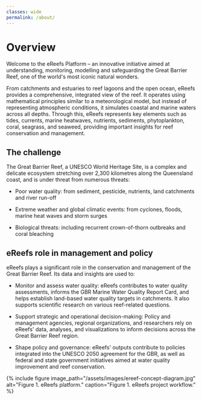 ```yaml
---
classes: wide
permalink: /about/
---
```


# Overview

Welcome to the eReefs Platform – an innovative initiative aimed at understanding, monitoring, modelling and safeguarding the Great Barrier Reef, one of the world's most iconic natural wonders. 

From catchments and estuaries to reef lagoons and the open ocean, eReefs provides a comprehensive, integrated view of the reef. It operates using mathematical principles similar to a meteorological model, but instead of representing atmospheric conditions, it simulates coastal and marine waters across all depths. Through this, eReefs represents key elements such as tides, currents, marine heatwaves, nutrients, sediments, phytoplankton, coral, seagrass, and seaweed, providing important insights for reef conservation and management.

## The challenge 

The Great Barrier Reef, a UNESCO World Heritage Site, is a complex and delicate ecosystem stretching over 2,300 kilometres along the Queensland coast, and is under threat from numerous threats:

- Poor water quality: from sediment, pesticide, nutrients, land catchments and river run-off

- Extreme weather and global climatic events: from cyclones, floods, marine heat waves and storm surges

- Biological threats: including recurrent crown-of-thorn outbreaks and coral bleaching



## eReefs role in management and policy 
eReefs plays a significant role in the conservation and management of the Great Barrier Reef. Its data and insights are used to:

- Monitor and assess water quality: eReefs contributes to water quality assessments, informs the GBR Marine Water Quality Report Card, and helps establish land-based water quality targets in catchments. It also supports scientific research on various reef-related questions.

- Support strategic and operational decision-making: Policy and management agencies, regional organizations, and researchers rely on eReefs' data, analyses, and visualizations to inform decisions across the Great Barrier Reef region.

- Shape policy and governance: eReefs' outputs contribute to policies integrated into the UNESCO 2050 agreement for the GBR, as well as federal and state government initiatives aimed at water quality improvement and reef conservation.

 

{% include figure image_path="/assets/images/ereef-concept-diagram.jpg" alt="Figure 1. eReefs platform." caption="Figure 1. eReefs project workflow." %}
